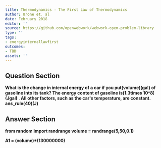 ```yaml
---
title: Thermodynamics - The First Law of Thermodynamics
author: Urone et. al
date: February 2018
editor: ''
source: https://github.com/openwebwork/webwork-open-problem-library
type: ''
tags:
- energyinternallawfirst
outcomes:
- TBD
assets: ''
---
```


## Question Section 

<b>
What is the change in internal energy of a car if you put(volume)(gal) of gasoline into its tank? The energy content of gasoline is(1.3times 10^8)(Jgal) . All other factors, such as the car's temperature, are constant.
ans_rule(40)(J)



## Answer Section

from random import randrange
volume = randrange(5,50,0.1)

A1 = (volume)*(130000000)
